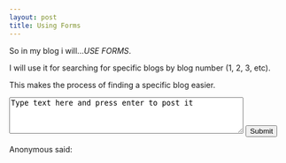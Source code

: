 ```yaml
---
layout: post
title: Using Forms
---
```

<head>
<script>
function Message() {
  var message = document.getElementById("meme");
  document.getElementById("print").innerHTML = message
}
</script>
</head>

<p>So in my blog i will...<em>USE FORMS</em>.</p>

<p>I will use it for searching for specific blogs by blog number (1, 2, 3, etc).</p>
<p>This makes the process of finding a specific blog easier.</p>

<form onsubmit="Message()">
<textarea rows="4" cols="50" id="meme">
Type text here and press enter to post it
</textarea>
<input type="submit" value="Submit" name="button">
</form>

<p>Anonymous said: </p>
<p id="print"></p>


